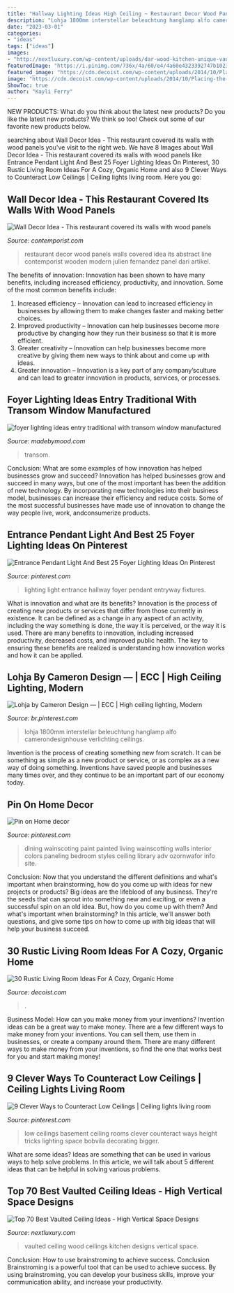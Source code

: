 ```yaml
---
title: "Hallway Lighting Ideas High Ceiling ~ Restaurant Decor Wood Panels Walls Covered Idea Its Abstract Line Contemporist Wooden Modern Julien Fernandez Panel Dari Artikel"
description: "Lohja 1800mm interstellar beleuchtung hanglamp alfo camerondesignhouse verlichting ceilings"
date: "2023-03-01"
categories:
- "ideas"
tags: ["ideas"]
images:
- "http://nextluxury.com/wp-content/uploads/dar-wood-kitchen-unique-vaulted-ceilings.jpg"
featuredImage: "https://i.pinimg.com/736x/4a/60/e4/4a60e4323392747b10238a21beb3c707.jpg"
featured_image: "https://cdn.decoist.com/wp-content/uploads/2014/10/Placing-the-TV-high-up-works-in-large-living-rooms-with-ample-space.jpg"
image: "https://cdn.decoist.com/wp-content/uploads/2014/10/Placing-the-TV-high-up-works-in-large-living-rooms-with-ample-space.jpg"
ShowToc: true
author: "Kayli Ferry"
---
```



NEW PRODUCTS: What do you think about the latest new products?
Do you like the latest new products? We think so too! Check out some of our favorite new products below.

	

		
searching about Wall Decor Idea - This restaurant covered its walls with wood panels you've visit to the right web. We have 8 Images about Wall Decor Idea - This restaurant covered its walls with wood panels like Entrance Pendant Light And Best 25 Foyer Lighting Ideas On Pinterest, 30 Rustic Living Room Ideas For A Cozy, Organic Home and also 9 Clever Ways to Counteract Low Ceilings | Ceiling lights living room. Here you go:
		
    
## Wall Decor Idea - This Restaurant Covered Its Walls With Wood Panels

<img loading=lazy src="http://www.contemporist.com/wp-content/uploads/2017/01/modern-restaurant-wall-decor-100117-1051-03-800x1621.jpg" onerror="this.onerror=null;this.src='https://tse2.mm.bing.net/th?id=OIP.HyJms4UnaWnylUNx8jniFAHaPA&amp;pid=15.1';" alt="Wall Decor Idea - This restaurant covered its walls with wood panels">

_Source: contemporist.com_

>restaurant decor wood panels walls covered idea its abstract line contemporist wooden modern julien fernandez panel dari artikel. 

	

The benefits of innovation:
Innovation has been shown to have many benefits, including increased efficiency, productivity, and innovation. Some of the most common benefits include: 
1. Increased efficiency – Innovation can lead to increased efficiency in businesses by allowing them to make changes faster and making better choices. 
2. Improved productivity – Innovation can help businesses become more productive by changing how they run their business so that it is more efficient. 
3. Greater creativity – Innovation can help businesses become more creative by giving them new ways to think about and come up with ideas. 
4. Greater innovation – Innovation is a key part of any company’sculture and can lead to greater innovation in products, services, or processes.

    
## Foyer Lighting Ideas Entry Traditional With Transom Window Manufactured

<img loading=lazy src="https://madebymood.com/wp-content/uploads/2017/05/foyer-lighting-ideas-entry-traditional-with-transom-window-architectural-prints-and-posters.jpg" onerror="this.onerror=null;this.src='https://tse4.mm.bing.net/th?id=OIP.Emc23YQJhu8_E4btpQKksAHaLH&amp;pid=15.1';" alt="foyer lighting ideas entry traditional with transom window manufactured">

_Source: madebymood.com_

>transom. 

	

Conclusion: What are some examples of how innovation has helped businesses grow and succeed?
Innovation has helped businesses grow and succeed in many ways, but one of the most important has been the addition of new technology. By incorporating new technologies into their business model, businesses can increase their efficiency and reduce costs. Some of the most successful businesses have made use of innovation to change the way people live, work, andconsumerize products.

    
## Entrance Pendant Light And Best 25 Foyer Lighting Ideas On Pinterest

<img loading=lazy src="https://i.pinimg.com/736x/34/75/63/3475639709f8e9c660a8d0af599c2a49.jpg" onerror="this.onerror=null;this.src='https://tse3.mm.bing.net/th?id=OIP.X_QJcwCFhqKCz5fbr77cAQHaLH&amp;pid=15.1';" alt="Entrance Pendant Light And Best 25 Foyer Lighting Ideas On Pinterest">

_Source: pinterest.com_

>lighting light entrance hallway foyer pendant entryway fixtures. 

	

What is innovation and what are its benefits?
Innovation is the process of creating new products or services that differ from those currently in existence. It can be defined as a change in any aspect of an activity, including the way something is done, the way it is perceived, or the way it is used. 
There are many benefits to innovation, including increased productivity, decreased costs, and improved public health. The key to ensuring these benefits are realized is understanding how innovation works and how it can be applied.

    
## Lohja By Cameron Design — | ECC | High Ceiling Lighting, Modern

<img loading=lazy src="https://i.pinimg.com/736x/4a/60/e4/4a60e4323392747b10238a21beb3c707.jpg" onerror="this.onerror=null;this.src='https://tse4.mm.bing.net/th?id=OIP.5-sBlQNCw27Zp4KgmyfOrQHaMj&amp;pid=15.1';" alt="Lohja by Cameron Design — | ECC | High ceiling lighting, Modern">

_Source: br.pinterest.com_

>lohja 1800mm interstellar beleuchtung hanglamp alfo camerondesignhouse verlichting ceilings. 

	

Invention is the process of creating something new from scratch. It can be something as simple as a new product or service, or as complex as a new way of doing something. Inventions have saved people and businesses many times over, and they continue to be an important part of our economy today.

    
## Pin On Home Decor

<img loading=lazy src="https://i.pinimg.com/736x/c1/07/84/c107847fe8a0f273387e8056120525aa.jpg" onerror="this.onerror=null;this.src='https://tse3.mm.bing.net/th?id=OIP.CPXNm2gtf-BzW8sBi5ZkXwHaJ3&amp;pid=15.1';" alt="Pin on Home decor">

_Source: pinterest.com_

>dining wainscoting paint painted living wainscotting walls interior colors paneling bedroom styles ceiling library adv ozornwafor info site. 

	

Conclusion: Now that you understand the different definitions and what's important when brainstorming, how do you come up with ideas for new projects or products?
Big ideas are the lifeblood of any business. They're the seeds that can sprout into something new and exciting, or even a successful spin on an old idea. But, how do you come up with them? And what's important when brainstorming? In this article, we'll answer both questions, and give some tips on how to come up with big ideas that will help your business succeed.

    
## 30 Rustic Living Room Ideas For A Cozy, Organic Home

<img loading=lazy src="https://cdn.decoist.com/wp-content/uploads/2014/10/Placing-the-TV-high-up-works-in-large-living-rooms-with-ample-space.jpg" onerror="this.onerror=null;this.src='https://tse3.mm.bing.net/th?id=OIP.ONXvUntWnBjOFLFgwP7bjgHaKY&amp;pid=15.1';" alt="30 Rustic Living Room Ideas For A Cozy, Organic Home">

_Source: decoist.com_

>. 

	

Business Model: How can you make money from your inventions?
Invention ideas can be a great way to make money. There are a few different ways to make money from your inventions. You can sell them, use them in businesses, or create a company around them. There are many different ways to make money from your inventions, so find the one that works best for you and start making money!

    
## 9 Clever Ways To Counteract Low Ceilings | Ceiling Lights Living Room

<img loading=lazy src="https://i.pinimg.com/736x/72/69/8a/72698add37fbd6a028e216556a56ebd6--ceiling-low-low-ceilings.jpg" onerror="this.onerror=null;this.src='https://tse2.mm.bing.net/th?id=OIP.1JqcGaCS6QGLPaFXjJvNngHaLG&amp;pid=15.1';" alt="9 Clever Ways to Counteract Low Ceilings | Ceiling lights living room">

_Source: pinterest.com_

>low ceilings basement ceiling rooms clever counteract ways height tricks lighting space bobvila decorating bigger. 

	

What are some ideas?
Ideas are something that can be used in various ways to help solve problems. In this article, we will talk about 5 different ideas that can be helpful in solving various problems.

    
## Top 70 Best Vaulted Ceiling Ideas - High Vertical Space Designs

<img loading=lazy src="http://nextluxury.com/wp-content/uploads/dar-wood-kitchen-unique-vaulted-ceilings.jpg" onerror="this.onerror=null;this.src='https://tse4.mm.bing.net/th?id=OIP.ewN6DJ_j8snwKCSjh-PGUAAAAA&amp;pid=15.1';" alt="Top 70 Best Vaulted Ceiling Ideas - High Vertical Space Designs">

_Source: nextluxury.com_

>vaulted ceiling wood ceilings kitchen designs vertical space. 

	

Conclusion: How to use brainstroming to achieve success.
Conclusion
Brainstroming is a powerful tool that can be used to achieve success. By using brainstroming, you can develop your business skills, improve your communication ability, and increase your productivity.

